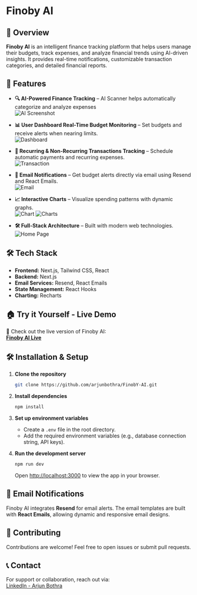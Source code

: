 

# Finoby AI

## 🚀 Overview

**Finoby AI** is an intelligent finance tracking platform that helps users manage their budgets, track expenses, and analyze financial trends using AI-driven insights. It provides real-time notifications, customizable transaction categories, and detailed financial reports.

## 🌟 Features

- **🔍 AI-Powered Finance Tracking** – AI Scanner helps automatically categorize and analyze expenses\
![AI Screenshot](assets/AddTransaction.png)

- **📊 User Dashboard Real-Time Budget Monitoring** – Set budgets and receive alerts when nearing limits.\
![Dashboard](assets/Dashboard.png)

- **📅 Recurring & Non-Recurring Transactions Tracking** – Schedule automatic payments and recurring expenses.\
![Transaction](assets/Transactions.png)

- **📧 Email Notifications** – Get budget alerts directly via email using Resend and React Emails.\
![Email](assets/Email.png)

- **📈 Interactive Charts** – Visualize spending patterns with dynamic graphs.\
  &#x20;
![Chart](assets/Chart1.png) ![Charts](assets/Chart2.png)

- **🛠 Full-Stack Architecture** – Built with modern web technologies.\
![Home Page](assets/Home.png)

## 🛠️ Tech Stack

- **Frontend:** Next.js, Tailwind CSS, React
- **Backend:** Next.js
- **Email Services:** Resend, React Emails
- **State Management:** React Hooks
- **Charting:** Recharts

## 🏠 Try it Yourself - Live Demo

🚀 Check out the live version of Finoby AI:\
[**Finoby AI Live**](https://finoby-ai.vercel.app)

## 🛠️ Installation & Setup

1. **Clone the repository**

   ```sh
   git clone https://github.com/arjunbothra/FinobY-AI.git
   ```

2. **Install dependencies**

   ```sh
   npm install
   ```

3. **Set up environment variables**

   - Create a `.env` file in the root directory.
   - Add the required environment variables (e.g., database connection string, API keys).

4. **Run the development server**

   ```sh
   npm run dev
   ```

   Open [http://localhost:3000](http://localhost:3000) to view the app in your browser.

## 📧 Email Notifications

Finoby AI integrates **Resend** for email alerts. The email templates are built with **React Emails**, allowing dynamic and responsive email designs.

## 🤝 Contributing

Contributions are welcome! Feel free to open issues or submit pull requests.

## 📞 Contact

For support or collaboration, reach out via:\
[LinkedIn - Arjun Bothra](https://www.linkedin.com/in/arjunbothra02)



